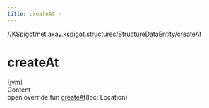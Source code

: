 ```yaml
---
title: createAt -
---
```

//[KSpigot](../../index.md)/[net.axay.kspigot.structures](../index.md)/[StructureDataEntity](index.md)/[createAt](create-at.md)



# createAt  
[jvm]  
Content  
open override fun [createAt](create-at.md)(loc: Location)  



